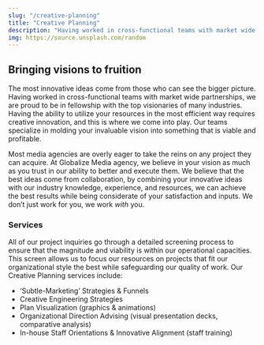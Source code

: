 ```yaml
---
slug: "/creative-planning"
title: "Creative Planning"
description: "Having worked in cross-functional teams with market wide partnerships, we are proud to be…"
img: https://source.unsplash.com/random
---
```


## Bringing visions to fruition

The most innovative ideas come from those who can see the bigger picture. Having worked in cross-functional teams with market wide partnerships, we are proud to be in fellowship with the top visionaries of many industries. Having the ability to utilize your resources in the most efficient way requires creative innovation, and this is where we come into play. Our teams specialize in molding your invaluable vision into something that is viable and profitable.

Most media agencies are overly eager to take the reins on any project they can acquire. At Globalize Media agency, we believe in your vision as much as you trust in our ability to better and execute them. We believe that the best ideas come from collaboration, by combining your innovative ideas with our industry knowledge, experience, and resources, we can achieve the best results while being considerate of your satisfaction and inputs. We don’t just work for you, we work _with_ you.

### Services

All of our project inquiries go through a detailed screening process to ensure that the magnitude and viability is within our operational capacities. This screen allows us to focus our resources on projects that fit our organizational style the best while safeguarding our quality of work. Our Creative Planning services include:

- ‘Subtle-Marketing’ Strategies & Funnels
- Creative Engineering Strategies
- Plan Visualization (graphics & animations)
- Organizational Direction Advising (visual presentation decks, comparative analysis)
- In-house Staff Orientations & Innovative Alignment (staff training)
